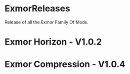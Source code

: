 # ExmorReleases
Release of all the Exmor Family Of Mods.


# Exmor Horizon - V1.0.2

# Exmor Compression - V1.0.4
